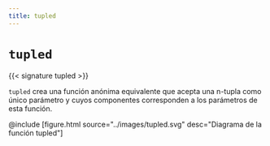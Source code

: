 ```yaml
---
title: tupled
---
```


# `tupled`

{{< signature tupled >}}

`tupled` crea una función anónima equivalente que acepta una n-tupla como único parámetro y cuyos componentes corresponden a los parámetros de esta función.

@include [figure.html source="../images/tupled.svg" desc="Diagrama de la función tupled"]
